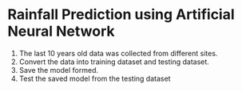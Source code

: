# Rainfall Prediction using Artificial Neural Network
1. The last 10 years old data was collected from different sites.
2. Convert the data into training dataset and testing dataset.
3. Save the model formed.
4. Test the saved model from the testing dataset
